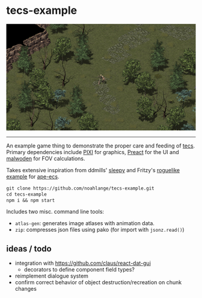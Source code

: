 # tecs-example

![tecs-example](tecs-example.png)

---

An example game thing to demonstrate the proper care and feeding of [tecs](https://github.com/noahlange/tecs). Primary dependencies include [PIXI](https://pixijs.io/) for graphics, [Preact](https://preactjs.com/) for the UI and [malwoden](https://malwoden.com/) for FOV calculations.

Takes extensive inspiration from ddmills' [sleepy](https://github.com/ddmills/sleepy)
and Fritzy's [roguelike example](https://github.com/fritzy/ecs-js-example) for [ape-ecs](https://github.com/fritzy/ape-ecs).

```
git clone https://github.com/noahlange/tecs-example.git
cd tecs-example
npm i && npm start
```

Includes two misc. command line tools:

- `atlas-gen`: generates image atlases with animation data.
- `zip`: compresses json files using pako (for import with `jsonz.read()`)

## ideas / todo

- integration with https://github.com/claus/react-dat-gui
  - decorators to define component field types?
- reimplement dialogue system
- confirm correct behavior of object destruction/recreation on chunk changes
